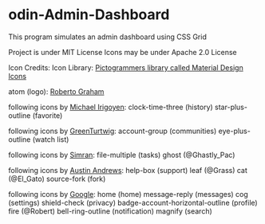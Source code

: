 # odin-Admin-Dashboard

This program simulates an admin dashboard using CSS Grid

Project is under MIT License
Icons may be under Apache 2.0 License

Icon Credits:
Icon Library: [Pictogrammers library called Material Design Icons](https://pictogrammers.com/library/mdi/)

atom (logo): [Roberto Graham](https://pictogrammers.com/contributor/RobertoGraham/) 

following icons by [Michael Irigoyen](https://pictogrammers.com/contributor/mririgoyen/):
clock-time-three (history)
star-plus-outline (favorite)

following icons by [GreenTurtwig](https://pictogrammers.com/contributor/GreenTurtwig/):
account-group (communities)
eye-plus-outline (watch list)

following icons by [Simran](https://pictogrammers.com/contributor/Simran-B/):
file-multiple (tasks)
ghost (@Ghastly_Pac)

following icons by [Austin Andrews](https://pictogrammers.com/contributor/Templarian/):
help-box (support)
leaf (@Grass)
cat (@El_Gato)
source-fork (fork)

following icons by [Google](https://pictogrammers.com/contributor/google/):
home (home)
message-reply (messages)
cog (settings)
shield-check (privacy)
badge-account-horizontal-outline (profile)
fire (@Robert)
bell-ring-outline (notification)
magnify (search)